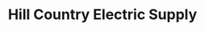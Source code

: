---
title: "Hill Country Electric Supply"
url: /helotes/hill-country-electric-supply/
shop: Elektronik
---